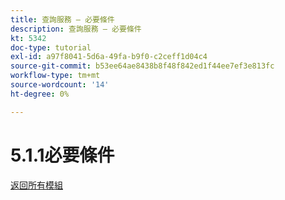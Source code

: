 ```yaml
---
title: 查詢服務 — 必要條件
description: 查詢服務 — 必要條件
kt: 5342
doc-type: tutorial
exl-id: a97f8041-5d6a-49fa-b9f0-c2ceff1d04c4
source-git-commit: b53ee64ae8438b8f48f842ed1f44ee7ef3e813fc
workflow-type: tm+mt
source-wordcount: '14'
ht-degree: 0%

---
```


# 5.1.1必要條件

[返回所有模組](../../../overview.md)
